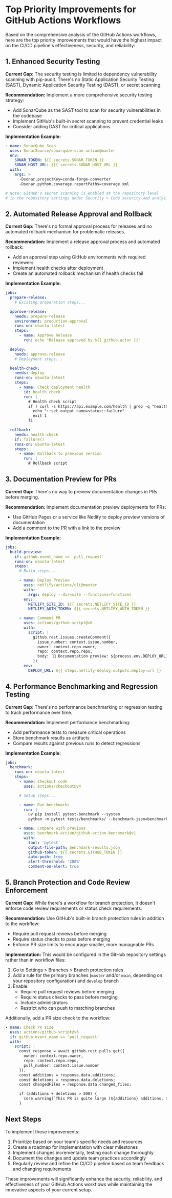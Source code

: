 # Top Priority Improvements for GitHub Actions Workflows

Based on the comprehensive analysis of the GitHub Actions workflows, here are the top priority improvements that would have the highest impact on the CI/CD pipeline's effectiveness, security, and reliability:

## 1. Enhanced Security Testing

**Current Gap:** The security testing is limited to dependency vulnerability scanning with pip-audit. There's no Static Application Security Testing (SAST), Dynamic Application Security Testing (DAST), or secret scanning.

**Recommendation:** Implement a more comprehensive security testing strategy:

- Add SonarQube as the SAST tool to scan for security vulnerabilities in the codebase
- Implement GitHub's built-in secret scanning to prevent credential leaks
- Consider adding DAST for critical applications

**Implementation Example:**

```yaml
- name: SonarQube Scan
  uses: SonarSource/sonarqube-scan-action@master
  env:
    SONAR_TOKEN: ${{ secrets.SONAR_TOKEN }}
    SONAR_HOST_URL: ${{ secrets.SONAR_HOST_URL }}
  with:
    args: >
      -Dsonar.projectKey=conda-forge-converter
      -Dsonar.python.coverage.reportPaths=coverage.xml

# Note: GitHub's secret scanning is enabled at the repository level
# in the repository settings under Security > Code security and analysis
```

## 2. Automated Release Approval and Rollback

**Current Gap:** There's no formal approval process for releases and no automated rollback mechanism for problematic releases.

**Recommendation:** Implement a release approval process and automated rollback:

- Add an approval step using GitHub environments with required reviewers
- Implement health checks after deployment
- Create an automated rollback mechanism if health checks fail

**Implementation Example:**

```yaml
jobs:
  prepare-release:
    # Existing preparation steps...

  approve-release:
    needs: prepare-release
    environment: production-approval
    runs-on: ubuntu-latest
    steps:
      - name: Approve Release
        run: echo "Release approved by ${{ github.actor }}"

  deploy:
    needs: approve-release
    # Deployment steps...

  health-check:
    needs: deploy
    runs-on: ubuntu-latest
    steps:
      - name: Check deployment health
        id: health_check
        run: |
          # Health check script
          if ! curl -s https://api.example.com/health | grep -q "healthy"; then
            echo "::set-output name=status::failure"
            exit 1
          fi

  rollback:
    needs: health-check
    if: failure()
    runs-on: ubuntu-latest
    steps:
      - name: Rollback to previous version
        run: |
          # Rollback script
```

## 3. Documentation Preview for PRs

**Current Gap:** There's no way to preview documentation changes in PRs before merging.

**Recommendation:** Implement documentation preview deployments for PRs:

- Use GitHub Pages or a service like Netlify to deploy preview versions of documentation
- Add a comment to the PR with a link to the preview

**Implementation Example:**

```yaml
jobs:
  build-preview:
    if: github.event_name == 'pull_request'
    runs-on: ubuntu-latest
    steps:
      # Build steps...

      - name: Deploy Preview
        uses: netlify/actions/cli@master
        with:
          args: deploy --dir=site --functions=functions
        env:
          NETLIFY_SITE_ID: ${{ secrets.NETLIFY_SITE_ID }}
          NETLIFY_AUTH_TOKEN: ${{ secrets.NETLIFY_AUTH_TOKEN }}

      - name: Comment PR
        uses: actions/github-script@v6
        with:
          script: |
            github.rest.issues.createComment({
              issue_number: context.issue.number,
              owner: context.repo.owner,
              repo: context.repo.repo,
              body: `📝 Documentation preview: ${process.env.DEPLOY_URL}`
            })
        env:
          DEPLOY_URL: ${{ steps.netlify-deploy.outputs.deploy-url }}
```

## 4. Performance Benchmarking and Regression Testing

**Current Gap:** There's no performance benchmarking or regression testing to track performance over time.

**Recommendation:** Implement performance benchmarking:

- Add performance tests to measure critical operations
- Store benchmark results as artifacts
- Compare results against previous runs to detect regressions

**Implementation Example:**

```yaml
jobs:
  benchmark:
    runs-on: ubuntu-latest
    steps:
      - name: Checkout code
        uses: actions/checkout@v4

      # Setup steps...

      - name: Run benchmarks
        run: |
          uv pip install pytest-benchmark --system
          python -m pytest tests/benchmarks/ --benchmark-json=benchmark-results.json

      - name: Compare with previous
        uses: benchmark-action/github-action-benchmark@v1
        with:
          tool: 'pytest'
          output-file-path: benchmark-results.json
          github-token: ${{ secrets.GITHUB_TOKEN }}
          auto-push: true
          alert-threshold: '200%'
          comment-on-alert: true
```

## 5. Branch Protection and Code Review Enforcement

**Current Gap:** While there's a workflow for branch protection, it doesn't enforce code review requirements or status check requirements.

**Recommendation:** Use GitHub's built-in branch protection rules in addition to the workflow:

- Require pull request reviews before merging
- Require status checks to pass before merging
- Enforce PR size limits to encourage smaller, more manageable PRs

**Implementation:**
This would be configured in the GitHub repository settings rather than in workflow files:

1. Go to Settings > Branches > Branch protection rules
1. Add a rule for the primary branches (`master` and/or `main`, depending on your repository configuration) and `develop` branch
1. Enable:
   - Require pull request reviews before merging
   - Require status checks to pass before merging
   - Include administrators
   - Restrict who can push to matching branches

Additionally, add a PR size check to the workflow:

```yaml
- name: Check PR size
  uses: actions/github-script@v6
  if: github.event_name == 'pull_request'
  with:
    script: |
      const response = await github.rest.pulls.get({
        owner: context.repo.owner,
        repo: context.repo.repo,
        pull_number: context.issue.number
      });
      const additions = response.data.additions;
      const deletions = response.data.deletions;
      const changedFiles = response.data.changed_files;

      if (additions + deletions > 500) {
        core.warning(`This PR is quite large (${additions} additions, ${deletions} deletions). Consider breaking it into smaller PRs.`);
      }
```

## Next Steps

To implement these improvements:

1. Prioritize based on your team's specific needs and resources
1. Create a roadmap for implementation with clear milestones
1. Implement changes incrementally, testing each change thoroughly
1. Document the changes and update team practices accordingly
1. Regularly review and refine the CI/CD pipeline based on team feedback and changing requirements

These improvements will significantly enhance the security, reliability, and effectiveness of your GitHub Actions workflows while maintaining the innovative aspects of your current setup.
